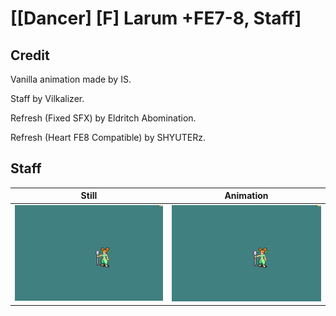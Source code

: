 # [\[Dancer\] \[F\] Larum +FE7-8, Staff]

## Credit

Vanilla animation made by IS.

Staff by Vilkalizer.

Refresh (Fixed SFX) by Eldritch Abomination.

Refresh (Heart FE8 Compatible) by SHYUTERz.
	
## Staff

| Still | Animation |
| :---: | :-------: |
| ![Staff still](./Staff_000.png) | ![Staff animation](./Staff.gif) |
